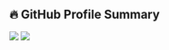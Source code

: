 ## 🔥 GitHub Profile Summary

<img src="https://github-profile-summary-cards.vercel.app/api/cards/profile-details?username=alvinalaphat&theme=github_dark" />
<img src="https://github-stats-alpha.vercel.app/api?username=alvinalaphat&cc=000000&tc=FFFFFF&ic=FFFFFF&bc=000000" />
